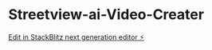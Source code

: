 # Streetview-ai-Video-Creater

[Edit in StackBlitz next generation editor ⚡️](https://stackblitz.com/~/github.com/MBP2023/Streetview-ai-Video-Creater)